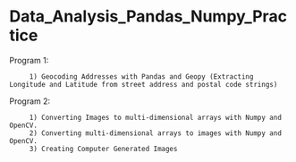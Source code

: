 # Data_Analysis_Pandas_Numpy_Practice

Program 1: 

         1) Geocoding Addresses with Pandas and Geopy (Extracting Longitude and Latitude from street address and postal code strings)

Program 2: 

         1) Converting Images to multi-dimensional arrays with Numpy and OpenCV. 
         2) Converting multi-dimensional arrays to images with Numpy and OpenCV.
         3) Creating Computer Generated Images
        

